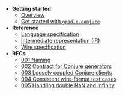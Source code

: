 
- **Getting started**
    - [Overview](./readme.md)
    - [Get started with `gradle-conjure`](docs/getting_started.md)
- **Reference**
    - [Language specification](docs/specification.md)
    - [Intermediate representation (IR)](docs/intermediate_representation.md)
    - [Wire specification](docs/wire_specification.md)
- **RFCs**
    - [001 Naming](docs/rfc/001-naming.md)
    - [002 Contract for Conjure generators](docs/rfc/002-contract-for-conjure-generators.md)
    - [003 Loosely coupled Conjure clients](docs/rfc/003-loosely-coupled-conjure-clients.md)
    - [004 Consistent wire-format test cases](docs/rfc/004-consistent-wire-format-test-cases.md)
    - [005 Handling double NaN and Infinity](docs/rfc/005-handling-double-nan-and-infinity.md)
